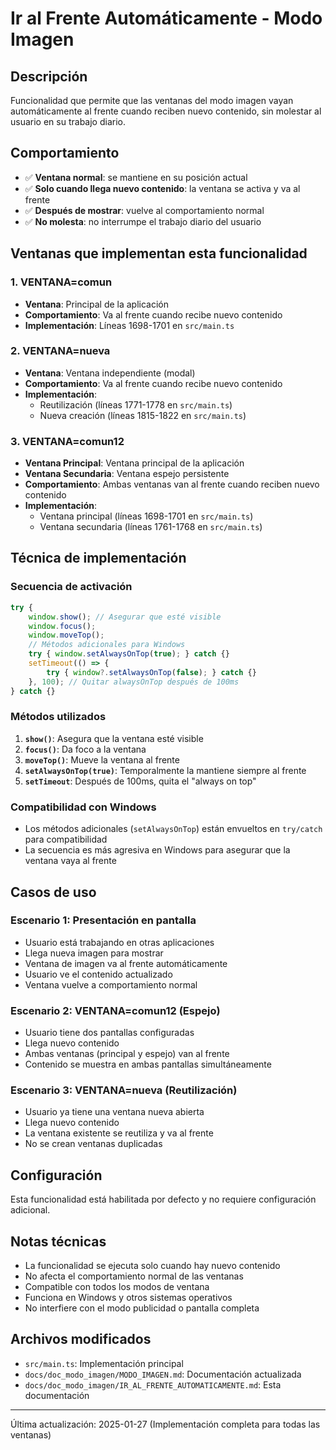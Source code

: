 # Ir al Frente Automáticamente - Modo Imagen

## Descripción
Funcionalidad que permite que las ventanas del modo imagen vayan automáticamente al frente cuando reciben nuevo contenido, sin molestar al usuario en su trabajo diario.

## Comportamiento
- ✅ **Ventana normal**: se mantiene en su posición actual
- ✅ **Solo cuando llega nuevo contenido**: la ventana se activa y va al frente
- ✅ **Después de mostrar**: vuelve al comportamiento normal
- ✅ **No molesta**: no interrumpe el trabajo diario del usuario

## Ventanas que implementan esta funcionalidad

### 1. VENTANA=comun
- **Ventana**: Principal de la aplicación
- **Comportamiento**: Va al frente cuando recibe nuevo contenido
- **Implementación**: Líneas 1698-1701 en `src/main.ts`

### 2. VENTANA=nueva
- **Ventana**: Ventana independiente (modal)
- **Comportamiento**: Va al frente cuando recibe nuevo contenido
- **Implementación**: 
  - Reutilización (líneas 1771-1778 en `src/main.ts`)
  - Nueva creación (líneas 1815-1822 en `src/main.ts`)

### 3. VENTANA=comun12
- **Ventana Principal**: Ventana principal de la aplicación
- **Ventana Secundaria**: Ventana espejo persistente
- **Comportamiento**: Ambas ventanas van al frente cuando reciben nuevo contenido
- **Implementación**:
  - Ventana principal (líneas 1698-1701 en `src/main.ts`)
  - Ventana secundaria (líneas 1761-1768 en `src/main.ts`)

## Técnica de implementación

### Secuencia de activación
```typescript
try {
    window.show(); // Asegurar que esté visible
    window.focus();
    window.moveTop();
    // Métodos adicionales para Windows
    try { window.setAlwaysOnTop(true); } catch {}
    setTimeout(() => {
        try { window?.setAlwaysOnTop(false); } catch {}
    }, 100); // Quitar alwaysOnTop después de 100ms
} catch {}
```

### Métodos utilizados
1. **`show()`**: Asegura que la ventana esté visible
2. **`focus()`**: Da foco a la ventana
3. **`moveTop()`**: Mueve la ventana al frente
4. **`setAlwaysOnTop(true)`**: Temporalmente la mantiene siempre al frente
5. **`setTimeout`**: Después de 100ms, quita el "always on top"

### Compatibilidad con Windows
- Los métodos adicionales (`setAlwaysOnTop`) están envueltos en `try/catch` para compatibilidad
- La secuencia es más agresiva en Windows para asegurar que la ventana vaya al frente

## Casos de uso

### Escenario 1: Presentación en pantalla
- Usuario está trabajando en otras aplicaciones
- Llega nueva imagen para mostrar
- Ventana de imagen va al frente automáticamente
- Usuario ve el contenido actualizado
- Ventana vuelve a comportamiento normal

### Escenario 2: VENTANA=comun12 (Espejo)
- Usuario tiene dos pantallas configuradas
- Llega nuevo contenido
- Ambas ventanas (principal y espejo) van al frente
- Contenido se muestra en ambas pantallas simultáneamente

### Escenario 3: VENTANA=nueva (Reutilización)
- Usuario ya tiene una ventana nueva abierta
- Llega nuevo contenido
- La ventana existente se reutiliza y va al frente
- No se crean ventanas duplicadas

## Configuración
Esta funcionalidad está habilitada por defecto y no requiere configuración adicional.

## Notas técnicas
- La funcionalidad se ejecuta solo cuando hay nuevo contenido
- No afecta el comportamiento normal de las ventanas
- Compatible con todos los modos de ventana
- Funciona en Windows y otros sistemas operativos
- No interfiere con el modo publicidad o pantalla completa

## Archivos modificados
- `src/main.ts`: Implementación principal
- `docs/doc_modo_imagen/MODO_IMAGEN.md`: Documentación actualizada
- `docs/doc_modo_imagen/IR_AL_FRENTE_AUTOMATICAMENTE.md`: Esta documentación

---
Última actualización: 2025-01-27 (Implementación completa para todas las ventanas)
